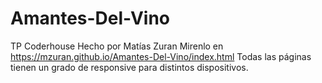 # Amantes-Del-Vino
TP Coderhouse
Hecho por Matías Zuran
Mirenlo en https://mzuran.github.io/Amantes-Del-Vino/index.html
Todas las páginas tienen un grado de responsive para distintos dispositivos.
